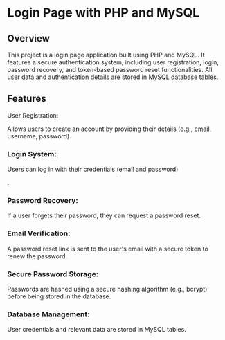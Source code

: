 <h1>Login Page with PHP and MySQL</h1>
<h2>Overview</h2>
<p>This project is a login page application built using PHP and MySQL. It features a secure authentication system, including user registration, login, password recovery, and token-based password reset functionalities. All user data and authentication details are stored in MySQL database tables.</p>

<h2>Features</h2>
</h3>User Registration:</h3> 
  <p>Allows users to create an account by providing their details (e.g., email, username, password).</p>

<h3> Login System: </h3> 
<p>Users can log in with their credentials (email and password)</p>.

<h3> Password Recovery: </h3> 
<p>If a user forgets their password, they can request a password reset.</p>

<h3> Email Verification: </h3> 
<p>A password reset link is sent to the user's email with a secure token to renew the password.</p>

<h3> Secure Password Storage: </h3> 
<p>Passwords are hashed using a secure hashing algorithm (e.g., bcrypt) before being stored in the database.</p>

<h3> Database Management:</h3> 
<p>User credentials and relevant data are stored in MySQL tables.</p>
